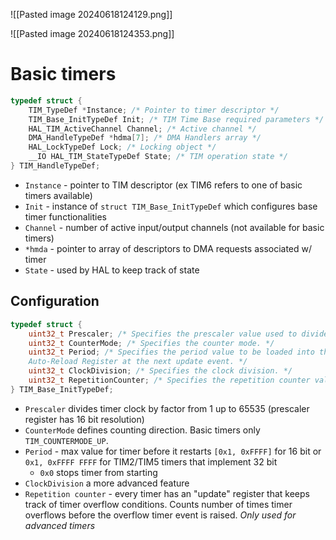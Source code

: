 ![[Pasted image 20240618124129.png]]

![[Pasted image 20240618124353.png]]

# Basic timers
```c
typedef struct {
	TIM_TypeDef *Instance; /* Pointer to timer descriptor */
	TIM_Base_InitTypeDef Init; /* TIM Time Base required parameters */
	HAL_TIM_ActiveChannel Channel; /* Active channel */
	DMA_HandleTypeDef *hdma[7]; /* DMA Handlers array */
	HAL_LockTypeDef Lock; /* Locking object */
	__IO HAL_TIM_StateTypeDef State; /* TIM operation state */
} TIM_HandleTypeDef;
```
- `Instance` - pointer to TIM descriptor (ex TIM6 refers to one of basic timers available)
- `Init` - instance of `struct TIM_Base_InitTypeDef` which configures base timer functionalities
- `Channel` - number of active input/output channels (not available for basic timers)
- `*hmda` - pointer to array of descriptors to DMA requests associated w/ timer
- `State` - used by HAL to keep track of state

## Configuration
```c
typedef struct {
	uint32_t Prescaler; /* Specifies the prescaler value used to divide the TIM clock. */
	uint32_t CounterMode; /* Specifies the counter mode. */
	uint32_t Period; /* Specifies the period value to be loaded into the active
	Auto-Reload Register at the next update event. */
	uint32_t ClockDivision; /* Specifies the clock division. */
	uint32_t RepetitionCounter; /* Specifies the repetition counter value. */
} TIM_Base_InitTypeDef;
```
- `Prescaler` divides timer clock by factor from 1 up to 65535 (prescaler register has 16 bit resolution)
- `CounterMode` defines counting direction. Basic timers only `TIM_COUNTERMODE_UP`. 
- `Period` - max value for timer before it restarts `[0x1, 0xFFFF]` for 16 bit or `0x1, 0xFFFF FFFF` for TIM2/TIM5 timers that implement 32 bit
	- `0x0` stops timer from starting
- `ClockDivision` a more advanced feature
- `Repetition counter` - every timer has an "update" register that keeps track of timer overflow conditions. Counts number of times timer overflows before the overflow timer event is raised. *Only used for advanced timers*